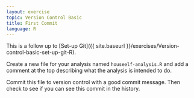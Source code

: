 ```yaml
---
layout: exercise
topic: Version Control Basic
title: First Commit
language: R
---
```


This is a follow up to
[Set-up Git]({{ site.baseurl }}/exercises/Version-control-basic-set-up-git-R).

Create a new file for your analysis named `houseelf-analysis.R` and add a
comment at the top describing what the analysis is intended to do.

Commit this file to version control with a good commit message. Then check to
see if you can see this commit in the history.
